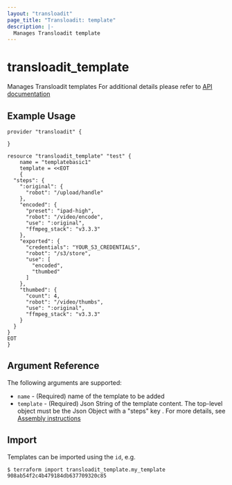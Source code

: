 ```yaml
---
layout: "transloadit"
page_title: "Transloadit: template"
description: |-
  Manages Transloadit template
---
```


# transloadit_template

Manages Transloadit templates
For additional details please refer to [API documentation](https://transloadit.com/docs/)

## Example Usage

```hcl
provider "transloadit" {

}

resource "transloadit_template" "test" {
	name = "templatebasic1"
	template = <<EOT
    {
  "steps": {
    ":original": {
      "robot": "/upload/handle"
    },
    "encoded": {
      "preset": "ipad-high",
      "robot": "/video/encode",
      "use": ":original",
      "ffmpeg_stack": "v3.3.3"
    },
    "exported": {
      "credentials": "YOUR_S3_CREDENTIALS",
      "robot": "/s3/store",
      "use": [
        "encoded",
        "thumbed"
      ]
    },
    "thumbed": {
      "count": 4,
      "robot": "/video/thumbs",
      "use": ":original",
      "ffmpeg_stack": "v3.3.3"
    }
  }
}
EOT
}
```

## Argument Reference

The following arguments are supported:

- `name` - (Required) name of the template to be added
- `template` - (Required) Json String of the template content. The top-level object must be the Json Object with a "steps" key . For more details, see [Assembly instructions](https://transloadit.com/docs/#assembly-instructions)

## Import

Templates can be imported using the `id`, e.g.

```
$ terraform import transloadit_template.my_template 908ab54f2c4b479184db637709320c85
```

